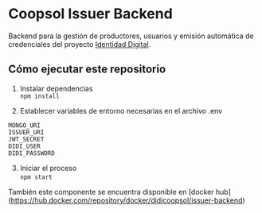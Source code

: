 # Coopsol Issuer Backend

Backend para la gestión de productores, usuarios y emisión automática de credenciales del proyecto [Identidad Digital](https://github.com/ACDI-Argentina/identidad-digital).

## Cómo ejecutar este repositorio

1. Instalar dependencias  
 `npm install`
 
2. Establecer variables de entorno necesarias en el archivo .env
````
MONGO_URI
ISSUER_URI
JWT_SECRET
DIDI_USER
DIDI_PASSWORD
````

3. Iniciar el proceso  
`npm start`


También este componente se encuentra disponible en [docker hub] (https://hub.docker.com/repository/docker/didicoopsol/issuer-backend)
